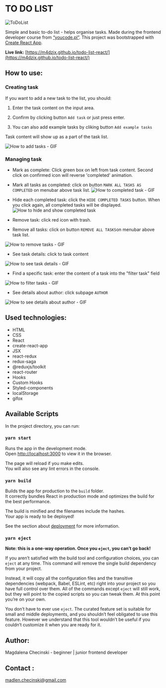 # TO DO LIST

![ToDoList](https://github.com/m4dzix/toDoList/blob/master/images/toDoListSmall.png?raw=true)

Simple and basic to-do list - helps organise tasks.
Made during the frontend developer course from [“youcode.pl”](https://youcode.pl).
This project was bootstrapped with [Create React App](https://github.com/facebook/create-react-app).

**Live link:** [https://m4dzix.github.io/todo-list-react/](https://m4dzix.github.io/todo-list-react/)

## How to use:

### Creating task

If you want to add a new task to the list, you should:

1. Enter the task content on the input area.

2. Confirm by clicking button `Add task` or just press enter.

3. You can also add example tasks by cliking button `Add example tasks`

Task content will show up as a part of the task list.

![How to add tasks - GIF](src/access/AddTasks.gif)

### Managing task

- Mark as complete: Click green box on left from task content.
  Second click on confirmed icon will reverse 'completed' animation.

- Mark all tasks as completed: click on button `MARK ALL TASKS AS COMPLETED` on menubar above task list.
  ![How to completed task - GIF](src/access/completedTask.gif)

- Hide each completed task: click the `HIDE COMPLETED TASKS` button.
  When you click again, all completed tasks will be displayed.
  ![How to hide and show completed task](src/access/toggleHideCompletedTask.gif)

- Remove task: click red icon with trash.

- Remove all tasks: click on button `REMOVE ALL TASKS`on menubar above task list.

![How to remove tasks - GIF](src/access/removeTasks.gif)

- See task details: click to task content

![How to see task details - GIF](src/access/taskDetails.gif)

- Find a specific task: enter the content of a task into the "filter task" field

![How to filter tasks - GIF](src/access/filterTasks.gif)

- See details about author: click subpage `AUTHOR`

![How to see details about author - GIF](src/access/author.gif)

## Used technologies:

- HTML
- CSS
- React
- create-react-app
- JSX
- react-redux
- redux-saga
- @reduxjs/toolkit
- react-router
- Hooks
- Custom Hooks
- Styled-components
- localStorage
- gifox

## Available Scripts

In the project directory, you can run:

### `yarn start`

Runs the app in the development mode.<br />
Open [http://localhost:3000](http://localhost:3000) to view it in the browser.

The page will reload if you make edits.<br />
You will also see any lint errors in the console.

### `yarn build`

Builds the app for production to the `build` folder.<br />
It correctly bundles React in production mode and optimizes the build for the best performance.

The build is minified and the filenames include the hashes.<br />
Your app is ready to be deployed!

See the section about [deployment](https://facebook.github.io/create-react-app/docs/deployment) for more information.

### `yarn eject`

**Note: this is a one-way operation. Once you `eject`, you can’t go back!**

If you aren’t satisfied with the build tool and configuration choices, you can `eject` at any time. This command will remove the single build dependency from your project.

Instead, it will copy all the configuration files and the transitive dependencies (webpack, Babel, ESLint, etc) right into your project so you have full control over them. All of the commands except `eject` will still work, but they will point to the copied scripts so you can tweak them. At this point you’re on your own.

You don’t have to ever use `eject`. The curated feature set is suitable for small and middle deployments, and you shouldn’t feel obligated to use this feature. However we understand that this tool wouldn’t be useful if you couldn’t customize it when you are ready for it.

## Author:

Magdalena Checinski - beginner | junior frontend developer

## Contact :

[madlen.checinski@gmail.com](mailto:madlen.checinski@gmail.com)
